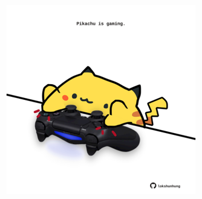 <!-- built at 17/03/2023, 18:01:01 UTC -->
<p align="center">
  <img width="500" height="500" src="./ReadmeImage.svg">
</p>
